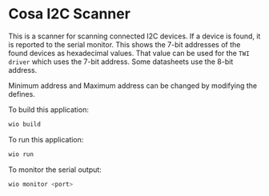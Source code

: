 # Cosa I2C Scanner

This is a scanner for scanning connected I2C devices. If a device is found, it is reported to the serial monitor.
This shows the 7-bit addresses of the found devices as hexadecimal values. That value can be used for the
`TWI driver` which uses the 7-bit address. Some datasheets use the 8-bit address.

Minimum address and Maximum address can be changed by modifying the defines.

To build this application:
```bash
wio build
```

To run this application:
```bash
wio run
```

To monitor the serial output:
```bash
wio monitor <port>
```
